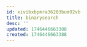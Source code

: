 ```yaml
---
id: xivibxbpmra36203bum92vb
title: binarysearch
desc: ''
updated: 1746446663388
created: 1746446663388
---
```

